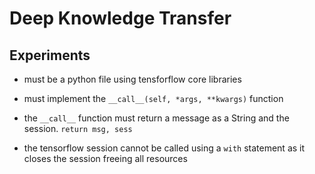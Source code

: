 # Deep Knowledge Transfer


## Experiments
* must be a python file using tensforflow core libraries

* must implement the `__call__(self, *args, **kwargs)` function

* the `__call__` function must return a message as a String and the session. `return msg, sess`

* the tensorflow session cannot be called using a `with` statement as it closes the session freeing all resources